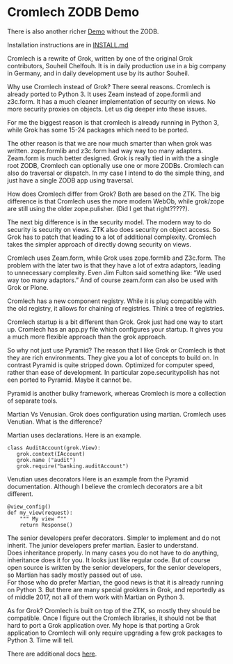 Cromlech ZODB Demo
========================

There is also another richer
[Demo](https://github.com/Cromlech/CromlechCromDemo)
without the ZODB.

Installation instructions are in [INSTALL.md](./INSTALL.md)

Cromlech is a rewrite  of Grok, written by one of 
the original Grok contributors, Souheil Chelfouh.  It is in daily
production use in a big company in Germany, and in
daily development use by its author Souheil.

Why use Cromlech instead of Grok? There seeral reasons.  Cromlech is already
ported to Python 3.  It uses Zeam instead of zope.formli and z3c.form.  It has
a much cleaner implementation of security on views.  No more security proxies
on objects.  Let us dig deeper into these issues. 

For me the biggest reason is that cromlech
is already running in Python 3, while Grok has some
15-24 packages which need to be ported.  

The other reason is that we are now much smarter than when grok was written.
zope.formlib and z3c.form had way way too many adapters.  Zeam.form is much
better designed.   Grok is really tied in with the a single root ZODB, Cromlech
can optionally use one or more ZODBs. Cromlech can also do traversal or
dispatch.  In my case I intend to do the simple thing, and just have a
single ZODB app using traversal.

How does Cromlech differ from Grok?   Both are based on the ZTK.
The big difference is that Cromlech uses the more modern WebOb,
while grok/zope are still using the older zope.pulisher.
(Did I get that right?????).

The next big difference is  in the security model.  The
modern way to do security is security on views.
ZTK also does security on object access.
So Grok has to patch that leading to a lot of additional complexity.
Cromlech takes the simpler approach of directly downg security on views.

Cromlech uses Zeam.form, while Grok uses
zope.formlib and Z3c.form.  The problem with the later two is that they
have a lot of extra adaptors, leading to unnecessary complexity.  Even
Jim Fulton said something like: “We used way too many adaptors.”  And of
course zeam.form can also be used with Grok or Plone.


Cromlech has a new component registry.
While it is plug compatible with the old registry, it allows for chaining of
registries.  Think a tree of registries.

Cromlech startup is a bit different than Grok.  Grok just had one way to
start up.  Cromlech has an app.py file which configures your startup.
It gives you a much more flexible  approach than the grok approach. 


So why not just use Pyramid?  The reason that I like Grok or Cromlech is
that they are rich environments.  They give you a lot of concepts to build
on.  In contrast Pyramid is quite stripped down.  Optimized for computer speed,
rather than ease of development.  In particular zope.securitypolish has not
een ported to Pyramid.  Maybe it cannot be. 


Pyramid is another bulky framework, whereas Cromlech is more a collection of
separate tools.

Martian Vs Venusian.
Grok does configuration using martian.  Cromlech
uses Venutian.  What is the difference?

Martian  uses declarations.   Here is an example.

```
class AuditAccount(grok.View):
   grok.context(IAccount)
   grok.name ("audit")
   grok.require("banking.auditAccount")
```

Venutian uses decorators  Here is an example from the Pyramid documentation.
Although I believe the cromlech decorators are a bit different.


```
@view_config()
def my_view(request):
    """ My view “""
    return Response()
```

The senior developers prefer decorators.  Simpler to implement and do not 
inherit.  The junior developers prefer martian.  Easier to understand.  
Does inheritance properly.  In many cases you do not have to do anything, 
inheritance does it for you.  It looks just like regular code.  But of 
course open source is written by the senior developers, for the senior 
developers, so Martian has sadly mostly passed out of use.  
For those who do prefer Martian, the good news is that it is already running on
Python 3.  But there are many special grokkers in Grok, and reportedly as of 
middle 2017, not all of them work  with Martian on Python 3. 


As for Grok?  Cromlech is built on top of the ZTK, so mostly they should be 
compatible.  Once I figure out the Cromlech libraries, it should not be that 
hard to port a Grok application over.  My hope is that porting a Grok 
application to Cromlech will only require upgrading a few grok packages to 
Python 3.  Time will tell. 

There are additional docs [here](./src/cromdemo/docs).